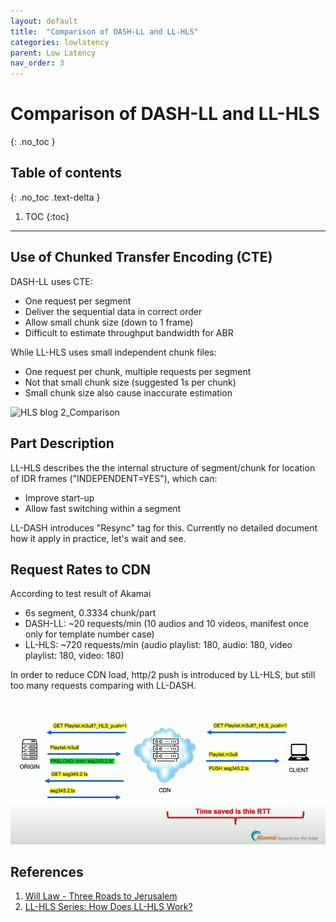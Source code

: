 ```yaml
---
layout: default
title:  "Comparison of DASH-LL and LL-HLS"
categories: lowlatency
parent: Low Latency
nav_order: 3
---
```


# Comparison of DASH-LL and LL-HLS
{: .no_toc }

## Table of contents
{: .no_toc .text-delta }

1. TOC
{:toc}

---



## Use of Chunked Transfer Encoding (CTE)

DASH-LL uses CTE:

- One request per segment
- Deliver the sequential data in correct order
- Allow small chunk size (down to 1 frame)
- Difficult to estimate throughput bandwidth for ABR 

While LL-HLS uses small independent chunk files:

- One request per chunk, multiple requests per segment
- Not that small chunk size (suggested 1s per chunk)
- Small chunk size also cause inaccurate estimation



![HLS blog 2_Comparison](https://www.theoplayer.com/hs-fs/hubfs/Blog/HLS%20blog%202_Comparison.png?width=660&name=HLS%20blog%202_Comparison.png)





## Part Description

LL-HLS describes the the internal structure of segment/chunk for location of IDR frames ("INDEPENDENT=YES"), which can:

- Improve start-up
- Allow fast switching within a segment

LL-DASH introduces "Resync" tag for this. Currently no detailed document how it apply in practice, let's wait and see.





##  Request Rates to CDN

According to test result of Akamai

- 6s segment, 0.3334 chunk/part
- DASH-LL: ~20 requests/min (10 audios and 10 videos, manifest once only for template number case)
- LL-HLS: ~720 requests/min (audio playlist: 180, audio: 180, video playlist: 180, video: 180)

In order to reduce CDN load, http/2 push is introduced by LL-HLS, but still too many requests comparing with LL-DASH.

![push-1](push-2.png)





## References

1. [Will Law - Three Roads to Jerusalem](https://www.youtube.com/watch?v=Col12gjnNlI)
2. [LL-HLS Series: How Does LL-HLS Work?](https://www.theoplayer.com/blog/how-does-ll-hls-work)

